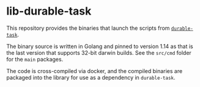 # lib-durable-task

This repository provides the binaries that launch the scripts from [`durable-task`](https://github.com/jenkinsci/durable-task-plugin).

The binary source is written in Golang and pinned to version 1.14 as that is the last version that supports 32-bit darwin builds.
See the `src/cmd` folder for the `main` packages.

The code is cross-compiled via docker, and the compiled binaries are packaged into the library for use as a dependency in `durable-task`.